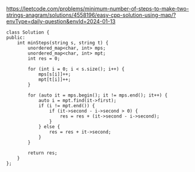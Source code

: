 https://leetcode.com/problems/minimum-number-of-steps-to-make-two-strings-anagram/solutions/4558196/easy-cpp-solution-using-map/?envType=daily-question&envId=2024-01-13


```
class Solution {
public:
    int minSteps(string s, string t) {
        unordered_map<char, int> mps;
        unordered_map<char, int> mpt;
        int res = 0;
        
        for (int i = 0; i < s.size(); i++) {
            mps[s[i]]++;
            mpt[t[i]]++; 
        }
        
        for (auto it = mps.begin(); it != mps.end(); it++) {
            auto i = mpt.find(it->first);
            if (i != mpt.end()) {
                if (it->second - i->second > 0) {
                    res = res + (it->second - i->second);
                }
            } else {
                res = res + it->second;
            }
        }
        
        return res;
    }
};
```

